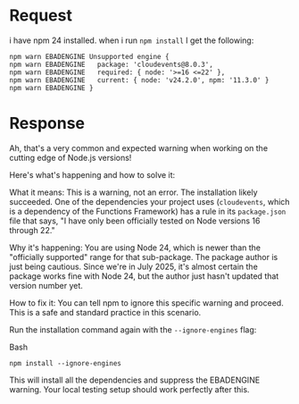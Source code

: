 # Request

i have npm 24 installed. when i run `npm install` I get the following:

```
npm warn EBADENGINE Unsupported engine {
npm warn EBADENGINE   package: 'cloudevents@8.0.3',
npm warn EBADENGINE   required: { node: '>=16 <=22' },
npm warn EBADENGINE   current: { node: 'v24.2.0', npm: '11.3.0' }
npm warn EBADENGINE }
```

# Response

Ah, that's a very common and expected warning when working on the cutting edge of Node.js versions!

Here's what's happening and how to solve it:

What it means: This is a warning, not an error. The installation likely succeeded. One of the dependencies your project uses (`cloudevents`, which is a dependency of the Functions Framework) has a rule in its `package.json` file that says, "I have only been officially tested on Node versions 16 through 22."

Why it's happening: You are using Node 24, which is newer than the "officially supported" range for that sub-package. The package author is just being cautious. Since we're in July 2025, it's almost certain the package works fine with Node 24, but the author just hasn't updated that version number yet.

How to fix it: You can tell npm to ignore this specific warning and proceed. This is a safe and standard practice in this scenario.

Run the installation command again with the `--ignore-engines` flag:

Bash

`npm install --ignore-engines`

This will install all the dependencies and suppress the EBADENGINE warning. Your local testing setup should work perfectly after this.
